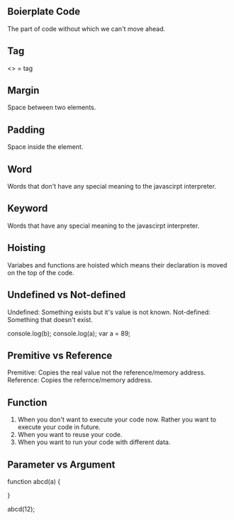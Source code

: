 ## Boierplate Code

The part of code without which we can't move ahead.

## Tag

<> = tag

## Margin

Space between two elements.

## Padding

Space inside the element.

## Word

Words that don't have any special meaning to the javascirpt interpreter.

## Keyword

Words that have any special meaning to the javascirpt interpreter.

## Hoisting

Variabes and functions are hoisted which means their declaration is moved on the top of the code.

## Undefined vs Not-defined

Undefined: Something exists but it's value is not known.
Not-defined: Something that doesn't exist.

console.log(b); <!-- Error: b is not defined. -->
console.log(a); <!-- undefined -->
var a = 89;

## Premitive vs Reference

Premitive: Copies the real value not the reference/memory address.
Reference: Copies the refernce/memory address.

## Function

1. When you don't want to execute your code now. Rather you want to execute your code in future.
2. When you want to reuse your code.
3. When you want to run your code with different data.

## Parameter vs Argument

function abcd(a) {

}

abcd(12);

<!-- a: parameter -->
<!-- 12: argument -->
